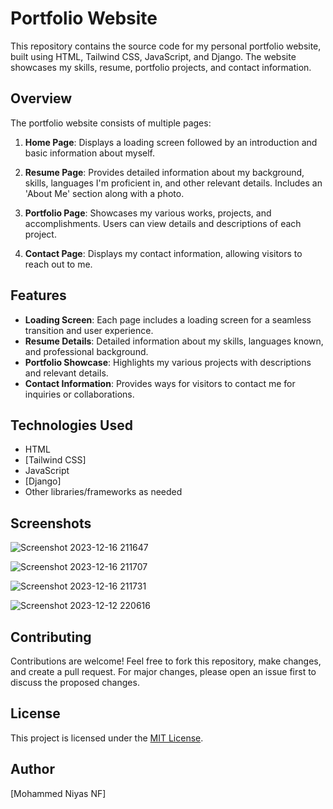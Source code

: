 # Portfolio Website

This repository contains the source code for my personal portfolio website, built using HTML, Tailwind CSS, JavaScript, and Django. The website showcases my skills, resume, portfolio projects, and contact information.

## Overview

The portfolio website consists of multiple pages:

1. **Home Page**: Displays a loading screen followed by an introduction and basic information about myself.

2. **Resume Page**: Provides detailed information about my background, skills, languages I'm proficient in, and other relevant details. Includes an 'About Me' section along with a photo.

3. **Portfolio Page**: Showcases my various works, projects, and accomplishments. Users can view details and descriptions of each project.

4. **Contact Page**: Displays my contact information, allowing visitors to reach out to me.

## Features

- **Loading Screen**: Each page includes a loading screen for a seamless transition and user experience.
- **Resume Details**: Detailed information about my skills, languages known, and professional background.
- **Portfolio Showcase**: Highlights my various projects with descriptions and relevant details.
- **Contact Information**: Provides ways for visitors to contact me for inquiries or collaborations.

## Technologies Used

- HTML
- [Tailwind CSS]
- JavaScript
- [Django]
- Other libraries/frameworks as needed

## Screenshots



![Screenshot 2023-12-16 211647](https://github.com/Blur141/Portfolio-website-using-HTML-Tailwind-CSS-JS-Python-Django/assets/153426322/f1c71108-cea4-42f9-a670-c2fea3095b2c)

![Screenshot 2023-12-16 211707](https://github.com/Blur141/Portfolio-website-using-HTML-Tailwind-CSS-JS-Python-Django/assets/153426322/8680b0ee-545e-49ac-9713-1bc861281676)

![Screenshot 2023-12-16 211731](https://github.com/Blur141/Portfolio-website-using-HTML-Tailwind-CSS-JS-Python-Django/assets/153426322/3d57bcf6-72d5-45e4-ae70-62e25b94d257)

![Screenshot 2023-12-12 220616](https://github.com/Blur141/Portfolio-website-using-HTML-Tailwind-CSS-JS-Python-Django/assets/153426322/d0c481b2-88b0-40b2-801a-829c901fca6c)


## Contributing

Contributions are welcome! Feel free to fork this repository, make changes, and create a pull request. For major changes, please open an issue first to discuss the proposed changes.

## License

This project is licensed under the [MIT License](LICENSE).

## Author

[Mohammed Niyas NF]
